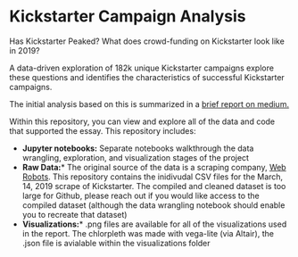 # Kickstarter Campaign Analysis

Has Kickstarter Peaked? What does crowd-funding on Kickstarter look like in 2019? 

A data-driven exploration of 182k unique Kickstarter campaigns explore these questions and identifies the characteristics of successful Kickstarter campaigns.

The initial analysis based on this is summarized in a [brief report on medium.](https://medium.com/@mikebrady44/peak-kickstarter-35dc7f242a2a) 

Within this repository, you can view and explore all of the data and code that supported the essay. This repository includes: 
- **Jupyter notebooks:** Separate notebooks walkthrough the data wrangling, exploration, and visualization stages of the project
- **Raw Data:*** The original source of the data is a scraping company, [Web Robots](https://webrobots.io/kickstarter-datasets/). This repository contains the inidivudal CSV files for the March, 14, 2019 scrape of Kickstarter. The compiled and cleaned dataset is too large for Github, please reach out if you would like access to the compiled dataset (although the data wrangling notebook should enable you to recreate that dataset) 
- **Visualizations:*** .png files are available for all of the visualizations used in the report. The chlorpleth was made with vega-lite (via Altair), the .json file is avialable within the visualizations folder

